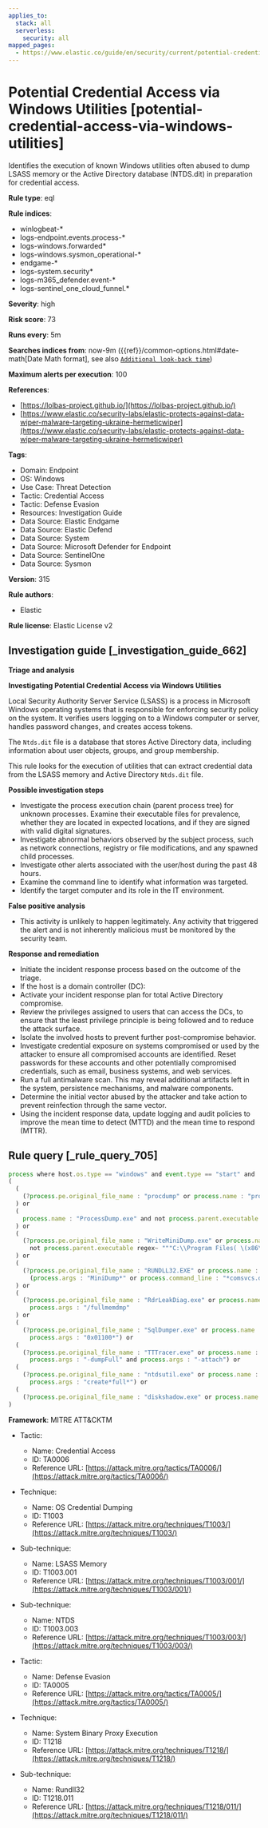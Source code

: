 ```yaml
---
applies_to:
  stack: all
  serverless:
    security: all
mapped_pages:
  - https://www.elastic.co/guide/en/security/current/potential-credential-access-via-windows-utilities.html
---
```


# Potential Credential Access via Windows Utilities [potential-credential-access-via-windows-utilities]

Identifies the execution of known Windows utilities often abused to dump LSASS memory or the Active Directory database (NTDS.dit) in preparation for credential access.

**Rule type**: eql

**Rule indices**:

* winlogbeat-*
* logs-endpoint.events.process-*
* logs-windows.forwarded*
* logs-windows.sysmon_operational-*
* endgame-*
* logs-system.security*
* logs-m365_defender.event-*
* logs-sentinel_one_cloud_funnel.*

**Severity**: high

**Risk score**: 73

**Runs every**: 5m

**Searches indices from**: now-9m ({{ref}}/common-options.html#date-math[Date Math format], see also [`Additional look-back time`](docs-content://solutions/security/detect-and-alert/create-detection-rule.md#rule-schedule))

**Maximum alerts per execution**: 100

**References**:

* [https://lolbas-project.github.io/](https://lolbas-project.github.io/)
* [https://www.elastic.co/security-labs/elastic-protects-against-data-wiper-malware-targeting-ukraine-hermeticwiper](https://www.elastic.co/security-labs/elastic-protects-against-data-wiper-malware-targeting-ukraine-hermeticwiper)

**Tags**:

* Domain: Endpoint
* OS: Windows
* Use Case: Threat Detection
* Tactic: Credential Access
* Tactic: Defense Evasion
* Resources: Investigation Guide
* Data Source: Elastic Endgame
* Data Source: Elastic Defend
* Data Source: System
* Data Source: Microsoft Defender for Endpoint
* Data Source: SentinelOne
* Data Source: Sysmon

**Version**: 315

**Rule authors**:

* Elastic

**Rule license**: Elastic License v2

## Investigation guide [_investigation_guide_662]

**Triage and analysis**

**Investigating Potential Credential Access via Windows Utilities**

Local Security Authority Server Service (LSASS) is a process in Microsoft Windows operating systems that is responsible for enforcing security policy on the system. It verifies users logging on to a Windows computer or server, handles password changes, and creates access tokens.

The `Ntds.dit` file is a database that stores Active Directory data, including information about user objects, groups, and group membership.

This rule looks for the execution of utilities that can extract credential data from the LSASS memory and Active Directory `Ntds.dit` file.

**Possible investigation steps**

* Investigate the process execution chain (parent process tree) for unknown processes. Examine their executable files for prevalence, whether they are located in expected locations, and if they are signed with valid digital signatures.
* Investigate abnormal behaviors observed by the subject process, such as network connections, registry or file modifications, and any spawned child processes.
* Investigate other alerts associated with the user/host during the past 48 hours.
* Examine the command line to identify what information was targeted.
* Identify the target computer and its role in the IT environment.

**False positive analysis**

* This activity is unlikely to happen legitimately. Any activity that triggered the alert and is not inherently malicious must be monitored by the security team.

**Response and remediation**

* Initiate the incident response process based on the outcome of the triage.
* If the host is a domain controller (DC):
* Activate your incident response plan for total Active Directory compromise.
* Review the privileges assigned to users that can access the DCs, to ensure that the least privilege principle is being followed and to reduce the attack surface.
* Isolate the involved hosts to prevent further post-compromise behavior.
* Investigate credential exposure on systems compromised or used by the attacker to ensure all compromised accounts are identified. Reset passwords for these accounts and other potentially compromised credentials, such as email, business systems, and web services.
* Run a full antimalware scan. This may reveal additional artifacts left in the system, persistence mechanisms, and malware components.
* Determine the initial vector abused by the attacker and take action to prevent reinfection through the same vector.
* Using the incident response data, update logging and audit policies to improve the mean time to detect (MTTD) and the mean time to respond (MTTR).


## Rule query [_rule_query_705]

```js
process where host.os.type == "windows" and event.type == "start" and
(
  (
    (?process.pe.original_file_name : "procdump" or process.name : "procdump.exe") and process.args : "-ma"
  ) or
  (
    process.name : "ProcessDump.exe" and not process.parent.executable regex~ """C:\\Program Files( \(x86\))?\\Cisco Systems\\.*"""
  ) or
  (
    (?process.pe.original_file_name : "WriteMiniDump.exe" or process.name : "WriteMiniDump.exe") and
      not process.parent.executable regex~ """C:\\Program Files( \(x86\))?\\Steam\\.*"""
  ) or
  (
    (?process.pe.original_file_name : "RUNDLL32.EXE" or process.name : "RUNDLL32.exe") and
      (process.args : "MiniDump*" or process.command_line : "*comsvcs.dll*#24*")
  ) or
  (
    (?process.pe.original_file_name : "RdrLeakDiag.exe" or process.name : "RdrLeakDiag.exe") and
      process.args : "/fullmemdmp"
  ) or
  (
    (?process.pe.original_file_name : "SqlDumper.exe" or process.name : "SqlDumper.exe") and
      process.args : "0x01100*") or
  (
    (?process.pe.original_file_name : "TTTracer.exe" or process.name : "TTTracer.exe") and
      process.args : "-dumpFull" and process.args : "-attach") or
  (
    (?process.pe.original_file_name : "ntdsutil.exe" or process.name : "ntdsutil.exe") and
      process.args : "create*full*") or
  (
    (?process.pe.original_file_name : "diskshadow.exe" or process.name : "diskshadow.exe") and process.args : "/s")
)
```

**Framework**: MITRE ATT&CKTM

* Tactic:

    * Name: Credential Access
    * ID: TA0006
    * Reference URL: [https://attack.mitre.org/tactics/TA0006/](https://attack.mitre.org/tactics/TA0006/)

* Technique:

    * Name: OS Credential Dumping
    * ID: T1003
    * Reference URL: [https://attack.mitre.org/techniques/T1003/](https://attack.mitre.org/techniques/T1003/)

* Sub-technique:

    * Name: LSASS Memory
    * ID: T1003.001
    * Reference URL: [https://attack.mitre.org/techniques/T1003/001/](https://attack.mitre.org/techniques/T1003/001/)

* Sub-technique:

    * Name: NTDS
    * ID: T1003.003
    * Reference URL: [https://attack.mitre.org/techniques/T1003/003/](https://attack.mitre.org/techniques/T1003/003/)

* Tactic:

    * Name: Defense Evasion
    * ID: TA0005
    * Reference URL: [https://attack.mitre.org/tactics/TA0005/](https://attack.mitre.org/tactics/TA0005/)

* Technique:

    * Name: System Binary Proxy Execution
    * ID: T1218
    * Reference URL: [https://attack.mitre.org/techniques/T1218/](https://attack.mitre.org/techniques/T1218/)

* Sub-technique:

    * Name: Rundll32
    * ID: T1218.011
    * Reference URL: [https://attack.mitre.org/techniques/T1218/011/](https://attack.mitre.org/techniques/T1218/011/)



